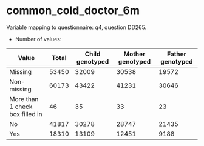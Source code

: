 # common_cold_doctor_6m
Variable mapping to questionnaire: q4, question DD265.
- Number of values:

| Value | Total | Child genotyped | Mother genotyped | Father genotyped |
| ----- | ----- | --------------- | ---------------- | ---------------- |
| Missing | 53450 | 32009 | 30538 | 19572 |
| Non-missing | 60173 | 43422 | 41231 | 30646 |
| More than 1 check box filled in | 46 | 35 | 33 |23 |
| No | 41817 | 30278 | 28747 |21435 |
| Yes | 18310 | 13109 | 12451 |9188 |



